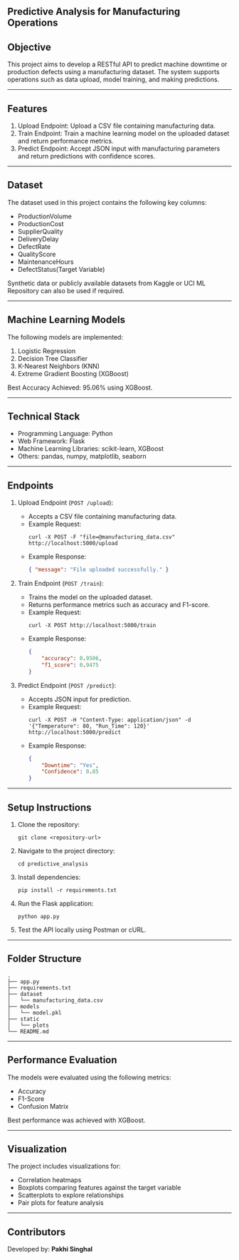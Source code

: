 ## Predictive Analysis for Manufacturing Operations

## Objective
This project aims to develop a RESTful API to predict machine downtime or production defects using a manufacturing dataset. The system supports operations such as data upload, model training, and making predictions.

---

## Features
1. Upload Endpoint: Upload a CSV file containing manufacturing data.
2. Train Endpoint: Train a machine learning model on the uploaded dataset and return performance metrics.
3. Predict Endpoint: Accept JSON input with manufacturing parameters and return predictions with confidence scores.

---

## Dataset
The dataset used in this project contains the following key columns:
- ProductionVolume
- ProductionCost
- SupplierQuality
- DeliveryDelay
- DefectRate
- QualityScore
- MaintenanceHours
- DefectStatus(Target Variable)

Synthetic data or publicly available datasets from Kaggle or UCI ML Repository can also be used if required.

---

## Machine Learning Models
The following models are implemented:
1. Logistic Regression
2. Decision Tree Classifier
3. K-Nearest Neighbors (KNN)
4. Extreme Gradient Boosting (XGBoost)

Best Accuracy Achieved: 95.06% using XGBoost.

---

## Technical Stack
- Programming Language: Python
- Web Framework: Flask
- Machine Learning Libraries: scikit-learn, XGBoost
- Others: pandas, numpy, matplotlib, seaborn

---

## Endpoints
1. Upload Endpoint (`POST /upload`):
   - Accepts a CSV file containing manufacturing data.
   - Example Request:
     ```
     curl -X POST -F "file=@manufacturing_data.csv" http://localhost:5000/upload
     ```
   - Example Response:
     ```json
     { "message": "File uploaded successfully." }
     ```

2. Train Endpoint (`POST /train`):
   - Trains the model on the uploaded dataset.
   - Returns performance metrics such as accuracy and F1-score.
   - Example Request:
     ```
     curl -X POST http://localhost:5000/train
     ```
   - Example Response:
     ```json
     {
         "accuracy": 0.9506,
         "f1_score": 0.9475
     }
     ```

3. Predict Endpoint (`POST /predict`):
   - Accepts JSON input for prediction.
   - Example Request:
     ```
     curl -X POST -H "Content-Type: application/json" -d '{"Temperature": 80, "Run_Time": 120}' http://localhost:5000/predict
     ```
   - Example Response:
     ```json
     {
         "Downtime": "Yes",
         "Confidence": 0.85
     }
     ```

---

## Setup Instructions
1. Clone the repository:
   ```
   git clone <repository-url>
   ```

2. Navigate to the project directory:
   ```
   cd predictive_analysis
   ```

3. Install dependencies:
   ```
   pip install -r requirements.txt
   ```

4. Run the Flask application:
   ```
   python app.py
   ```

5. Test the API locally using Postman or cURL.

---

## Folder Structure
```
.
├── app.py
├── requirements.txt
├── dataset
│   └── manufacturing_data.csv
├── models
│   └── model.pkl
├── static
│   └── plots
└── README.md
```

---

## Performance Evaluation
The models were evaluated using the following metrics:
- Accuracy
- F1-Score
- Confusion Matrix

Best performance was achieved with XGBoost.

---

## Visualization
The project includes visualizations for:
- Correlation heatmaps
- Boxplots comparing features against the target variable
- Scatterplots to explore relationships
- Pair plots for feature analysis

---

## Contributors
Developed by: **Pakhi Singhal**


